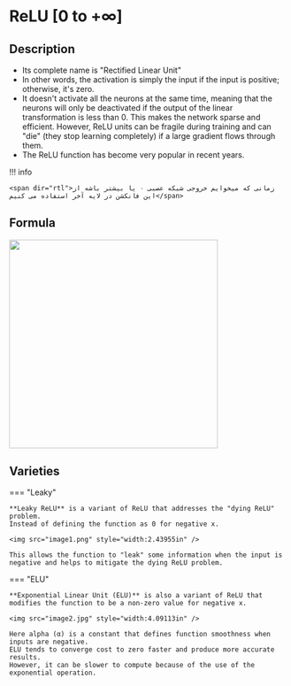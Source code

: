# ReLU [$0$ to $+\infty$]

## Description

- Its complete name is "Rectified Linear Unit"
- In other words, the activation is simply the input if the input is positive; otherwise, it's zero.
- It doesn't activate all the neurons at the same time, meaning that the neurons will only be deactivated if the output of the linear transformation is less than 0. This makes the network sparse and efficient. However, ReLU units can be fragile during training and can "die" (they stop learning completely) if a large gradient flows through them.
- The ReLU function has become very popular in recent years.

!!! info

    <span dir="rtl">زمانی که میخوایم خروجی شبکه عصبی ۰ یا بیشتر باشه از این فانکشن در لایه آخر استفاده می کنیم</span>

## Formula

<img src="image3.jpg" style="width:3.92476in" />

## Varieties

=== "Leaky"

    **Leaky ReLU** is a variant of ReLU that addresses the "dying ReLU" problem.
    Instead of defining the function as 0 for negative x.

    <img src="image1.png" style="width:2.43955in" />

    This allows the function to "leak" some information when the input is negative and helps to mitigate the dying ReLU problem.

=== "ELU"

    **Exponential Linear Unit (ELU)** is also a variant of ReLU that modifies the function to be a non-zero value for negative x.

    <img src="image2.jpg" style="width:4.09113in" />

    Here alpha (α) is a constant that defines function smoothness when inputs are negative.
    ELU tends to converge cost to zero faster and produce more accurate results.
    However, it can be slower to compute because of the use of the exponential operation.
